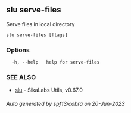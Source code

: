 ## slu serve-files

Serve files in local directory

```
slu serve-files [flags]
```

### Options

```
  -h, --help   help for serve-files
```

### SEE ALSO

* [slu](slu.md)	 - SikaLabs Utils, v0.67.0

###### Auto generated by spf13/cobra on 20-Jun-2023
